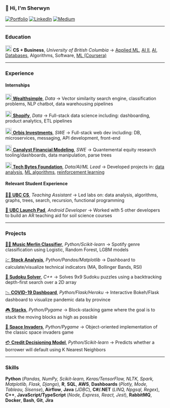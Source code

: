 ### 👋 Hi, I'm Sherwyn

[![Portfolio](https://img.shields.io/badge/website-000000?style=for-the-badge&logo=About.me&logoColor=white)](https://sherwynds.github.io) [![LinkedIn](https://img.shields.io/badge/LinkedIn-0077B5?style=for-the-badge&logo=linkedin&logoColor=white)](http://linkedin.com/in/sherwynds) [![Medium](https://img.shields.io/badge/Medium-12100E?style=for-the-badge&logo=medium&logoColor=white)](https://sherwynds.medium.com)

---

### Education
[<img src="https://user-images.githubusercontent.com/4008778/160269552-8680ef91-455a-44f1-911f-de4d35db77dd.jpeg" width=20 height=20)/>](https://www.cs.ubc.ca) **CS + Business**, *University of British Columbia* → [Applied ML](https://github.com/sherwynds/Applied-Machine-Learning), [AI II](https://github.com/sherwynds/Advanced-AI), [AI](https://github.com/sherwynds/Constraint-Satisfaction-DFS), [Databases](https://github.com/sherwynds/Car-Rental-Reservation-DB), Algorithms, Software, [ML (Coursera)](https://github.com/sherwynds/Machine-Learning)

---

### Experience

#### Internships

<!-- [<img src="https://user-images.githubusercontent.com/4008778/160269973-eaa0ba43-512a-48da-ae24-fdb33c7d0673.jpg" width=20 height=20)/> **Facebook/Meta**](https://about.facebook.com/meta/), *Incoming SWE* → Ad ranking models -->

[<img src="https://user-images.githubusercontent.com/4008778/160270107-52d03bf9-987f-40e6-b65b-56f960f98a62.jpeg" width=20 height=20/> **Wealthsimple**](https://www.wealthsimple.com/), *Data* → Vector similarity search engine, classification problems, NLP chatbot, data warehousing pipelines

[<img src="https://user-images.githubusercontent.com/4008778/160270202-b2e7597d-3533-42e2-9446-7f305d4a3374.jpeg" width=20 height=20/> **Shopify**](https://www.shopify.com/), *Data* → Full-stack data science including: dashboarding, product analytics, ETL pipelines

[<img src="https://user-images.githubusercontent.com/4008778/160270449-b585e4e9-1054-40bb-9c26-b81ba6a71efb.png" width=20 height=20/> **Orbis Investments**](https://www.orbis.com/ca/institutional/home), *SWE* → Full-stack web dev including: DB, microservices, messaging, API development, front-end

[<img src="https://user-images.githubusercontent.com/4008778/160271082-270bffaf-bb7f-4a11-b1d8-cbe1157e62de.jpeg" width=20 height=20/> **Canalyst Financial Modeling**](https://canalyst.com/), *SWE* → Quantemental equity research tooling/dashboards, data manipulation, parse trees

[<img src="https://user-images.githubusercontent.com/4008778/160271383-d70c678e-a3e3-442c-828c-7365b3fadead.jpeg" width=20 height=20/> **Tech Bytes Foundation**](https://techbytes.page/#portfolio), *Data/AI/ML Lead* → Developed projects in: [data analysis](https://github.com/sherwynds/TechBytes), [ML algorithms](https://www.kaggle.com/sherwynds/used-car-pricing-model), [reinforcement learning](https://github.com/sherwynds/Taxi-Driver-Q-Learning)

#### Relevant Student Experience

[👨‍🏫 **UBC CS**](https://www.cs.ubc.ca/), *Teaching Assistant* → Led labs on: data analysis, algorithms, graphs, trees, search, recursion, functional programming

[🌱 **UBC Launch Pad**](https://eml.ubc.ca/projects/soil-topargraphy/), *Android Developer* → Worked with 5 other developers to build an AR teaching aid for soil science courses

---

### Projects

[🧙‍♂️ **Music Merlin Classifier**](https://github.com/sherwynds/Music-Merlin-Classifier), *Python/Scikit-learn* → Spotify genre classification using Logistic, Random Forest, LGBM models

[💹 **Stock Analysis**](https://github.com/sherwynds/stock-analysis), *Python/Pandas/Matplotlib* → Dashboard to calculate/visualize technical indicators (MA, Bollinger Bands, RSI)

[🧩 **Sudoku Solver**](https://github.com/sherwynds/sudoku-solver), *C++* → Solves 9x9 Sudoku puzzles using a backtracking depth-first search over a 2D array

[📉 **COVID-19 Dashboard**](https://github.com/sherwynds/covid-dash), *Python/Flask/Heroku* → Interactive Bokeh/Flask dashboard to visualize pandemic data by province

[🎮 **Stacks**](https://github.com/sherwynds/Stacks), *Python/Pygame* → Block-stacking game where the goal is to stack the moving blocks as high as possible

[👾 **Space Invaders**](https://github.com/sherwynds/Space-Invaders), *Python/Pygame* → Object-oriented implementation of the classic space invaders game

[💳 **Credit Decisioning Model**](https://github.com/sherwynds/credible-clients-ml), *Python/Scikit-learn* → Predicts whether a borrower will default using K Nearest Neighbors

---

### Skills
**Python** (*Pandas, NumPy, Scikit-learn, Keras/TensorFlow, NLTK, Spark, Matplotlib, Flask, Django*), **R**, **SQL**, **AWS**, **Dashboards** (*Plotly, Mode, Tableau, Sisense*), **Airflow**, **Java** (*JDBC*), **C#/.NET** (*LINQ, Npgsql, Regex*), **C++**, **JavaScript/TypeScript** (*Node, Express, React, Jest*), **RabbitMQ**, **Docker**, **Bash**, **Git**, **Jira**
